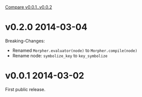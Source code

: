 [Compare v0.0.1..v0.0.2](https://github.com/mbj/morpher/compare/v0.0.1...v0.1.0)

# v0.2.0 2014-03-04

Breaking-Changes:

* Renamed `Morpher.evaluator(node)` to `Morpher.compile(node)`
* Rename node: `symbolize_key` to `key_symbolize`

# v0.0.1 2014-03-02

First public release.

